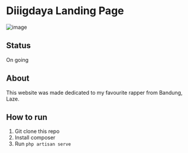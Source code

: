 # Diiigdaya Landing Page
![image](https://github.com/Edwin-Jaya/DIIIGDAYA-Landing-Page/assets/91804364/50dedfd4-7a21-43d4-83ab-fe7bb40fd816)

## Status
On going
## About
This website was made dedicated to my favourite rapper from Bandung, Laze.
## How to run
1. Git clone this repo
2. Install composer
3. Run <code>php artisan serve</code>
